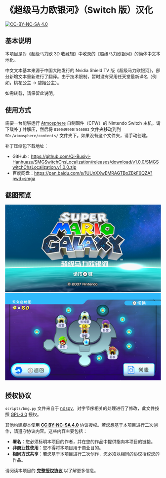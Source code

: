 # 《超级马力欧银河》（Switch 版）汉化

[![CC-BY-NC-SA 4.0](https://mirrors.creativecommons.org/presskit/buttons/88x31/svg/by-nc-sa.svg)](https://creativecommons.org/licenses/by-nc-sa/4.0/legalcode)

## 基本说明

本项目是对《超级马力欧 3D 收藏辑》中收录的《超级马力欧银河》的简体中文本地化。

中文文本基本来源于中国大陆发行的 Nvidia Shield TV 版《超级马力欧银河》，部分新增文本重新进行了翻译。由于技术限制，暂时没有采用任天堂最新译名（例如，桃花公主 → 碧姬公主）。

如需转载，请保留此说明。

## 使用方式

需要一台能够运行 [Atmosphere](https://github.com/Atmosphere-NX/Atmosphere) 自制固件（CFW）的 Nintendo Switch 主机。请下载补丁并解压，然后将 `010049900f546003` 文件夹移动到到 `SD:/atmosphere/contents/` 文件夹下。如果没有这个文件夹，请手动创建。

补丁压缩包下载地址：

- GitHub：https://github.com/Qi-Busiyi-Hanhuazu/SMGSwitchChsLocalization/releases/download/v1.0.0/SMGSwitchChsLocalization.v1.0.0.zip
- 百度网盘：https://pan.baidu.com/s/1UUnXXwEMRAGTBoZBkF6QZA?pwd=smga

## 截图预览

![截图](assets/images/screenshot-01.png)  
![截图](assets/images/screenshot-02.png)

## 授权协议

`scripts/bmg.py` 文件来自于 [ndspy](https://github.com/RoadrunnerWMC/ndspy)，对字节序相关的处理进行了修改，此文件按照 [GPL-3.0](LICENSE.ndspy.txt) 授权。

其他构建脚本使用 **[CC BY-NC-SA 4.0](https://creativecommons.org/licenses/by-nc-sa/4.0/legalcode)** 协议授权。若您想基于本项目进行二次创作，请遵守协议内容。这些内容主要包括：

- **署名**：您必须标明本项目的作者，并在您的作品中提供指向本项目的链接。
- **非商业性使用**：您不得将本项目用于商业目的。
- **相同方式共享**：若您基于本项目进行二次创作，您必须以相同的协议授权您的作品。

请阅读本项目的 **[完整授权协议](LICENSE.txt)** 以了解更多信息。
